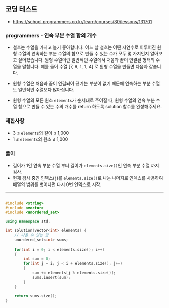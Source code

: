 ## 코딩 테스트
- https://school.programmers.co.kr/learn/courses/30/lessons/131701

### programmers - 연속 부분 수열 합의 개수

- 철호는 수열을 가지고 놀기 좋아합니다. 어느 날 철호는 어떤 자연수로 이루어진 원형 수열의 연속하는 부분 수열의 합으로 만들 수 있는 수가 모두 몇 가지인지 알아보고 싶어졌습니다. 원형 수열이란 일반적인 수열에서 처음과 끝이 연결된 형태의 수열을 말합니다. 예를 들어 수열 [7, 9, 1, 1, 4] 로 원형 수열을 만들면 다음과 같습니다.

- 원형 수열은 처음과 끝이 연결되어 끊기는 부분이 없기 때문에 연속하는 부분 수열도 일반적인 수열보다 많아집니다.
- 원형 수열의 모든 원소 `elements`가 순서대로 주어질 때, 원형 수열의 연속 부분 수열 합으로 만들 수 있는 수의 개수를 return 하도록 solution 함수를 완성해주세요.

### 제한사항
- 3 ≤ `elements`의 길이 ≤ 1,000
- 1 ≤ `elements`의 원소 ≤ 1,000

### 풀이
- 길이가 1인 연속 부분 수열 부터 길이가 `elements.size()`인 연속 부분 수열 까지 검사.
- 현재 검사 중인 인덱스(`j`)를 `elements.size()`로 나눈 나머지로 인덱스를 사용하여 배열의 범위를 벗어나면 다시 0번 인덱스로 시작.

***
```c++

#include <string>
#include <vector>
#include <unordered_set>

using namespace std;

int solution(vector<int> elements) {
    // 나올 수 있는 합
    unordered_set<int> sums;
    
    for(int i = 0; i < elements.size(); i++)
    {
        int sum = 0;
        for(int j = i; j < i + elements.size(); j++)
        {
            sum += elements[j % elements.size()];
            sums.insert(sum);
        }
    }
    
    return sums.size();
}

```
